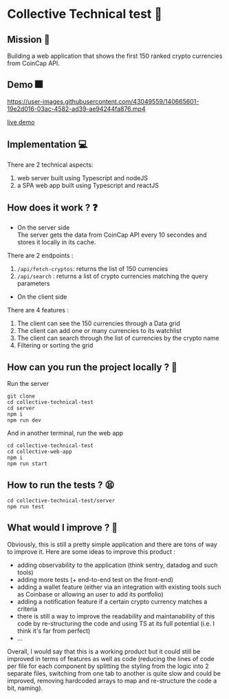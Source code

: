 # Collective Technical test 🚀

## Mission 🥅
Building a web application that shows the first 150 ranked crypto currencies from CoinCap API.

## Demo 🎆
https://user-images.githubusercontent.com/43049559/140665601-19e2d016-03ac-4582-ad39-ae94244fa876.mp4

[live demo](https://sharp-snyder-625092.netlify.app/)

## Implementation 💻 
There are 2 technical aspects:
1. web server built using Typescript and nodeJS
2. a SPA web app built using Typescript and reactJS

## How does it work ? ❓
- On the server side <br />
The server gets the data from CoinCap API every 10 secondes and stores it locally in its cache. <br />

There are 2 endpoints :
1. `/api/fetch-cryptos`: returns the list of 150 currencies
2. `/api/search` : returns a list of crypto currencies matching the query parameters

- On the client side <br />

There are 4 features :
1. The client can see the 150 currencies through a Data grid
2. The client can add one or many currencies to its watchlist
3. The client can search through the list of currencies by the crypto name
4. Filtering or sorting the grid 

## How can you run the project locally ? 🤔
Run the server
```
git clone 
cd collective-technical-test
cd server
npm i
npm run dev
```

And in another terminal, run the web app
```
cd collective-technical-test
cd collective-web-app
npm i
npm run start
```

## How to run the tests ? 😫
```
cd collective-technical-test/server
npm run test
```

## What would I improve ? 👷

Obviously, this is still a pretty simple application and there are tons of way to improve it. Here are some ideas to improve this product :
- adding observability to the application (think sentry, datadog and such tools)
- adding more tests (+ end-to-end test on the front-end)
- adding a wallet feature (either via an integration with existing tools such as Coinbase or allowing an user to add its portfolio)
- adding a notification feature if a certain crypto currency matches a criteria
- there is still a way to improve the readability and maintanability of this code by re-structuring the code and using TS at its full potential (i.e. I think it's far from perfect)
- ...

Overall, I would say that this is a working product but it could still be improved in terms of features as well as code (reducing the lines of code per file for each component by splitting the styling from the logic into 2 separate files, switching from one tab to another is quite slow and could be improved, removing hardcoded arrays to map and re-structure the code a bit, naming).
